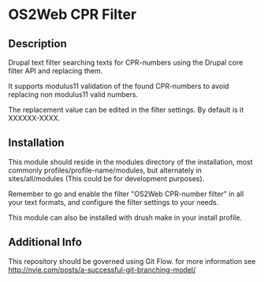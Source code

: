 OS2Web CPR Filter
=============================

Description
-----------
Drupal text filter searching texts for CPR-numbers using the Drupal core
filter API and replacing them.

It supports modulus11 validation of the found CPR-numbers to avoid replacing
non modulus11 valid numbers. 

The replacement value can be edited in the filter settings. By default is it
XXXXXX-XXXX.

Installation
------------
This module should reside in the modules directory of the installation,
most commonly profiles/profile-name/modules, but alternately in 
sites/all/modules (This could be for development purposes).

Remember to go and enable the filter "OS2Web CPR-number filter" in all
your text formats, and configure the filter settings to your needs. 

This module can also be installed with drush make in your install profile.

Additional Info
---------------
This repository should be governed using Git Flow. for more information see
http://nvie.com/posts/a-successful-git-branching-model/
